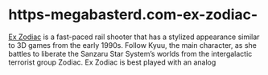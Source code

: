 # https-megabasterd.com-ex-zodiac-
[Ex Zodiac](https://megabasterd.com/ex-zodiac/) is a fast-paced rail shooter that has a stylized appearance similar to 3D games from the early 1990s. Follow Kyuu, the main character, as she battles to liberate the Sanzaru Star System’s worlds from the intergalactic terrorist group Zodiac. Ex Zodiac is best played with an analog 
